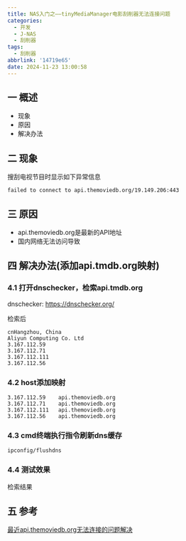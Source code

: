 ```yaml
---
title: NAS入门之——tinyMediaManager电影刮削器无法连接问题
categories:
  - 开发
  - J-NAS
  - 刮削器
tags:
  - 刮削器
abbrlink: '14719e65'
date: 2024-11-23 13:00:58
---
```

## 一 概述

* 现象
* 原因
* 解决办法

<!--more-->

## 二 现象

搜刮电视节目时显示如下异常信息

```
failed to connect to api.themoviedb.org/19.149.206:443
```

## 三 原因

* api.themoviedb.org是最新的API地址
* 国内网络无法访问导致

## 四 解决办法(添加api.tmdb.org映射)

### 4.1 打开dnschecker，检索api.tmdb.org

dnschecker: https://dnschecker.org/

检索后

```
cnHangzhou, China
Aliyun Computing Co. Ltd
3.167.112.59
3.167.112.71
3.167.112.111
3.167.112.56
```

### 4.2 host添加映射

```
3.167.112.59	api.themoviedb.org
3.167.112.71	api.themoviedb.org
3.167.112.111	api.themoviedb.org
3.167.112.56	api.themoviedb.org
```

### 4.3 cmd终端执行指令刷新dns缓存

```
ipconfig/flushdns
```

### 4.4 测试效果

检索结果

## 五 参考

[最近api.themoviedb.org无法连接的问题解决](https://zhuanlan.zhihu.com/p/702428873)